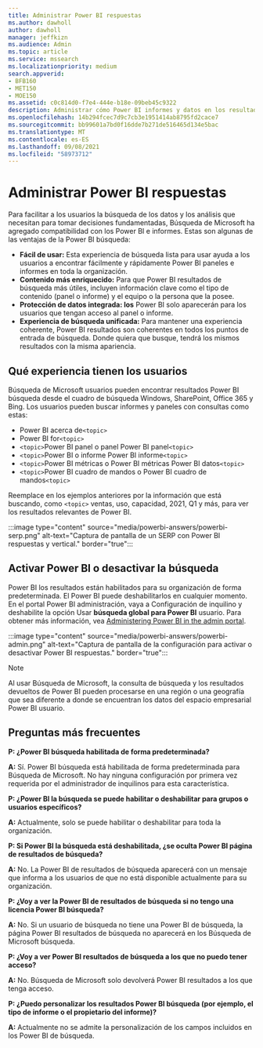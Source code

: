 ```yaml
---
title: Administrar Power BI respuestas
ms.author: dawholl
author: dawholl
manager: jeffkizn
ms.audience: Admin
ms.topic: article
ms.service: mssearch
ms.localizationpriority: medium
search.appverid:
- BFB160
- MET150
- MOE150
ms.assetid: c0c814d0-f7e4-444e-b18e-09beb45c9322
description: Administrar cómo Power BI informes y datos en los resultados de búsqueda
ms.openlocfilehash: 14b294fcec7d9c7cb3e1951414ab8795fd2cace7
ms.sourcegitcommit: bb99601a7bd0f16dde7b271de516465d134e5bac
ms.translationtype: MT
ms.contentlocale: es-ES
ms.lasthandoff: 09/08/2021
ms.locfileid: "58973712"
---
```

# <a name="manage-power-bi-answers"></a>Administrar Power BI respuestas

Para facilitar a los usuarios la búsqueda de los datos y los análisis que necesitan para tomar decisiones fundamentadas, Búsqueda de Microsoft ha agregado compatibilidad con los Power BI e informes. Estas son algunas de las ventajas de la Power BI búsqueda:

* **Fácil de usar:** Esta experiencia de búsqueda lista para usar ayuda a los usuarios a encontrar fácilmente y rápidamente Power BI paneles e informes en toda la organización.
* **Contenido más enriquecido:** Para que Power BI resultados de búsqueda más útiles, incluyen información clave como el tipo de contenido (panel o informe) y el equipo o la persona que la posee.
* **Protección de datos integrada: los** Power BI solo aparecerán para los usuarios que tengan acceso al panel o informe.
* **Experiencia de búsqueda unificada:** Para mantener una experiencia coherente, Power BI resultados son coherentes en todos los puntos de entrada de búsqueda. Donde quiera que busque, tendrá los mismos resultados con la misma apariencia.

## <a name="what-users-experience"></a>Qué experiencia tienen los usuarios

Búsqueda de Microsoft usuarios pueden encontrar resultados Power BI búsqueda desde el cuadro de búsqueda Windows, SharePoint, Office 365 y Bing. Los usuarios pueden buscar informes y paneles con consultas como estas:

* Power BI acerca de`<topic>`
* Power BI for`<topic>`
* `<topic>`Power BI panel o panel Power BI panel`<topic>`
* `<topic>`Power BI o informe Power BI informe`<topic>`
* `<topic>`Power BI métricas o Power BI métricas Power BI datos`<topic>`
* `<topic>`Power BI cuadro de mandos o Power BI cuadro de mandos`<topic>`

Reemplace en los ejemplos anteriores por la información que está buscando, como `<topic>` ventas, uso, capacidad, 2021, Q1 y más, para ver los resultados relevantes de Power BI.

:::image type="content" source="media/powerbi-answers/powerbi-serp.png" alt-text="Captura de pantalla de un SERP con Power BI respuestas y vertical." border="true":::

## <a name="turn-power-bi-search-on-or-off"></a>Activar Power BI o desactivar la búsqueda

Power BI los resultados están habilitados para su organización de forma predeterminada. El Power BI puede deshabilitarlos en cualquier momento. En el portal Power BI administración, vaya a Configuración de inquilino y deshabilite la opción Usar **búsqueda global para Power BI** usuario. Para obtener más información, vea [Administering Power BI in the admin portal](/power-bi/admin/service-admin-portal#use-global-search-for-power-bi-preview).

:::image type="content" source="media/powerbi-answers/powerbi-admin.png" alt-text="Captura de pantalla de la configuración para activar o desactivar Power BI respuestas." border="true":::

> [!NOTE]
> Al usar Búsqueda de Microsoft, la consulta de búsqueda y los resultados devueltos de Power BI pueden procesarse en una región o una geografía que sea diferente a donde se encuentran los datos del espacio empresarial Power BI usuario.

## <a name="frequently-asked-questions"></a>Preguntas más frecuentes

**P: ¿Power BI búsqueda habilitada de forma predeterminada?**

**A:** Sí. Power BI búsqueda está habilitada de forma predeterminada para Búsqueda de Microsoft. No hay ninguna configuración por primera vez requerida por el administrador de inquilinos para esta característica.

**P: ¿Power BI la búsqueda se puede habilitar o deshabilitar para grupos o usuarios específicos?**

**A:** Actualmente, solo se puede habilitar o deshabilitar para toda la organización.

**P: Si Power BI la búsqueda está deshabilitada, ¿se oculta Power BI página de resultados de búsqueda?**

**A:** No. La Power BI de resultados de búsqueda aparecerá con un mensaje que informa a los usuarios de que no está disponible actualmente para su organización.

**P: ¿Voy a ver la Power BI de resultados de búsqueda si no tengo una licencia Power BI búsqueda?**

**A:** No. Si un usuario de búsqueda no tiene una Power BI de búsqueda, la página Power BI resultados de búsqueda no aparecerá en los Búsqueda de Microsoft búsqueda.

**P: ¿Voy a ver Power BI resultados de búsqueda a los que no puedo tener acceso?**

**A:** No. Búsqueda de Microsoft solo devolverá Power BI resultados a los que tenga acceso.

**P: ¿Puedo personalizar los resultados Power BI búsqueda (por ejemplo, el tipo de informe o el propietario del informe)?**

**A:** Actualmente no se admite la personalización de los campos incluidos en los Power BI de búsqueda.